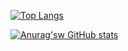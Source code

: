 [![Top Langs](https://github-readme-stats.vercel.app/api/top-langs/?username=daichi0812&theme=tokyonight)](https://github.com/anuraghazra/github-readme-stats)

[![Anurag'sw GitHub stats](https://github-readme-stats.vercel.app/api?username=daichi0812&theme=tokyonight&show_icons=true)](https://github.com/anuraghazra/github-readme-stats)

